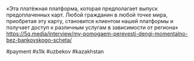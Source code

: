 
«Эта платёжная платформа, которая предполагает выпуск предоплаченных карт. Любой гражданин в любой точке мира, приобретая эту карту, становится клиентом нашей платформы и получает доступ к различным услугам в зависимости от региона»
https://5q.media/interview/my-pomogaem-perevesti-dengi-momentalno-bez-bankovskogo-scheta/

#payment #s1lk #uzbekov #kazakhstan 